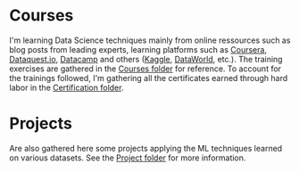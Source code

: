 # Courses
I'm learning Data Science techniques mainly from online ressources such as blog posts from leading experts, learning platforms such as [Coursera](http://www.coursera.org), [Dataquest.io](http://www.dataquest.io), [Datacamp](http://www.datacamp.com) and others ([Kaggle](http://www.kaggle.com), [DataWorld](http://data.world), etc.).
The training exercises are gathered in the [Courses folder](_Courses/) for reference.  To account for the trainings followed, I'm gathering all the certificates earned through hard labor in the [Certification folder](_Certifications).

# Projects
Are also gathered here some projects applying the ML techniques learned on various datasets.  See the [Project folder](_Projects/) for more information.